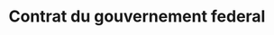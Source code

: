 ---
title: Contrat du gouvernement federal
longTitle: 'Contrat du gouvernement fédéral'
tags:
- gccommon
french:
- "[[Federal contracts]]"
---